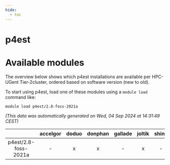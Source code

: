 ```yaml
---
hide:
  - toc
---
```


p4est
=====

# Available modules


The overview below shows which p4est installations are available per HPC-UGent Tier-2cluster, ordered based on software version (new to old).

To start using p4est, load one of these modules using a `module load` command like:

```shell
module load p4est/2.8-foss-2021a
```

*(This data was automatically generated on Wed, 04 Sep 2024 at 14:31:49 CEST)*  

| |accelgor|doduo|donphan|gallade|joltik|shinx|skitty|
| :---: | :---: | :---: | :---: | :---: | :---: | :---: | :---: |
|p4est/2.8-foss-2021a|-|x|x|-|x|-|x|

